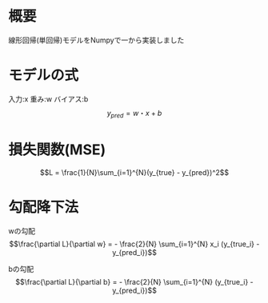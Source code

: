# 概要
線形回帰(単回帰)モデルをNumpyで一から実装しました

# モデルの式
入力:x
重み:w
バイアス:b
$$y_{pred} = w・x + b$$

# 損失関数(MSE)
$$L = \frac{1}{N}\sum_{i=1}^{N}(y_{true} - y_{pred})^2$$

# 勾配降下法
wの勾配  
$$\frac{\partial L}{\partial w} = - \frac{2}{N} \sum_{i=1}^{N} x_i (y_{true_i} - y_{pred_i})$$  

bの勾配  
$$\frac{\partial L}{\partial b} = - \frac{2}{N} \sum_{i=1}^{N} (y_{true_i} - y_{pred_i})$$
